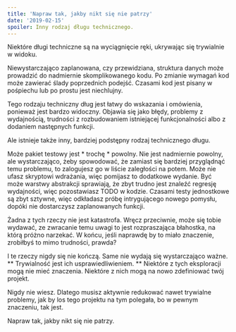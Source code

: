 ```yaml
---
title: 'Napraw tak, jakby nikt się nie patrzy'
date: '2019-02-15'
spoiler: Inny rodzaj długu technicznego.
---
```


Niektóre długi techniczne są na wyciągnięcie ręki, ukrywając się trywialnie w widoku.

Niewystarczająco zaplanowana, czy przewidziana, struktura danych może prowadzić do nadmiernie skomplikowanego kodu. Po zmianie wymagań kod może zawierać ślady poprzednich podejść. Czasami kod jest pisany w pośpiechu lub po prostu jest niechlujny.

Tego rodzaju techniczny dług jest łatwy do wskazania i omówienia, ponieważ jest bardzo widoczny. Objawia się jako błędy, problemy z wydajnością, trudności z rozbudowaniem istniejącej funkcjonalności albo z dodaniem następnych funkcji.

Ale istnieje także inny, bardziej podstępny rodzaj technicznego długu.

Może pakiet testowy jest * trochę * powolny. Nie jest nadmiernie powolny, ale wystarczająco, żeby spowodować, że zamiast się bardziej przyglądnąć temu problemu, to zalogujesz go w liście zaległości na potem. Może nie ufasz skryptowi wdrażania, więc pomijasz to dodatkowe wydanie. Być może warstwy abstrakcji sprawiają, że zbyt trudno jest znaleźć regresję wydajności, więc pozostawiasz TODO w kodzie. Czasami testy jednostkowe są zbyt sztywne, więc odkładasz próbę intrygującego nowego pomysłu, dopóki nie dostarczysz zaplanowanych funkcji.

Żadna z tych rzeczy nie jest katastrofa. Wręcz przeciwnie, może się tobie wydawać, ze zwracanie temu uwagi to jest rozpraszająca błahostka, na którą próżno narzekać. W końcu, jeśli naprawdę by to miało znaczenie, zrobiłbyś to mimo trudności, prawda?

I te rzeczy nigdy się nie kończą. Same nie wydają się wystarczająco ważne. ** Trywialność jest ich usprawiedliwieniem. ** Niektóre z tych eksploracji mogą nie mieć znaczenia. Niektóre z nich mogą na nowo zdefiniować twój projekt.

Nigdy nie wiesz. Dlatego musisz aktywnie redukować nawet trywialne problemy, jak by los tego projektu na tym polegała, bo w pewnym znaczeniu, tak jest.

Napraw tak, jakby nikt się nie patrzy.
